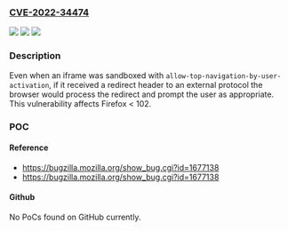 ### [CVE-2022-34474](https://cve.mitre.org/cgi-bin/cvename.cgi?name=CVE-2022-34474)
![](https://img.shields.io/static/v1?label=Product&message=Firefox&color=blue)
![](https://img.shields.io/static/v1?label=Version&message=%3C%20102%20&color=brighgreen)
![](https://img.shields.io/static/v1?label=Vulnerability&message=Sandboxed%20iframes%20could%20redirect%20to%20external%20schemes&color=brighgreen)

### Description

Even when an iframe was sandboxed with <code>allow-top-navigation-by-user-activation</code>, if it received a redirect header to an external protocol the browser would process the redirect and prompt the user as appropriate. This vulnerability affects Firefox < 102.

### POC

#### Reference
- https://bugzilla.mozilla.org/show_bug.cgi?id=1677138
- https://bugzilla.mozilla.org/show_bug.cgi?id=1677138

#### Github
No PoCs found on GitHub currently.

